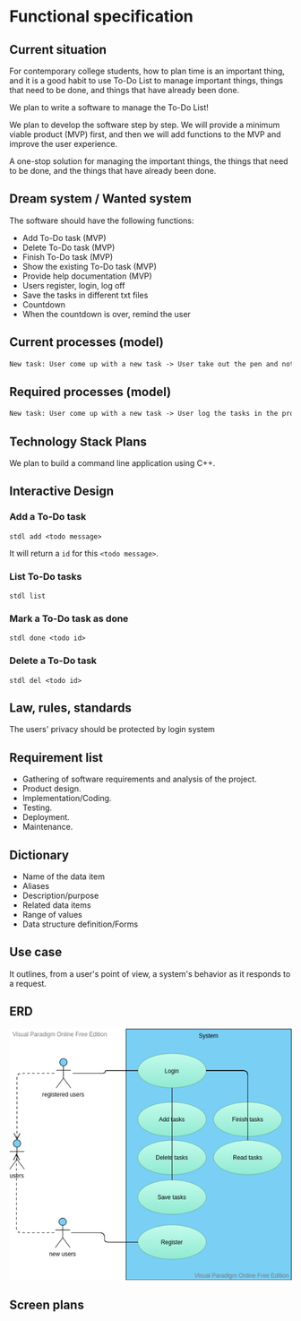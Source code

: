 # Functional specification

## Current situation

For contemporary college students, how to plan time is an important thing, and it is a good habit to use To-Do List to manage important things, things that need to be done, and things that have already been done.

We plan to write a software to manage the To-Do List!

We plan to develop the software step by step. We will provide a minimum viable product (MVP) first, and then we will add functions to the MVP and improve the user experience.

A one-stop solution for managing the important things, the things that need to be done, and the things that have already been done.

## Dream system / Wanted system

The software should have the following functions:

- Add To-Do task (MVP)
- Delete To-Do task (MVP)
- Finish To-Do task (MVP)
- Show the existing To-Do task (MVP)
- Provide help documentation (MVP)
- Users register, login, log off
- Save the tasks in different txt files
- Countdown
- When the countdown is over, remind the user

## Current processes (model)

```txt
New task: User come up with a new task -> User take out the pen and notebook -> user write it down
```

## Required processes (model)

```txt
New task: User come up with a new task -> User log the tasks in the programe -> Save the tasks into a file
```

## Technology Stack Plans

We plan to build a command line application using C++.

## Interactive Design

### Add a To-Do task

```shell
stdl add <todo message>
```

It will return a `id` for this `<todo message>`.

### List To-Do tasks

```shell
stdl list
```

### Mark a To-Do task as done

```shell
stdl done <todo id>
```

### Delete a To-Do task

```shell
stdl del <todo id>
```

## Law, rules, standards

The users' privacy should be protected by login system

## Requirement list

- Gathering of software requirements and analysis of the project.
- Product design.
- Implementation/Coding.
- Testing.
- Deployment.
- Maintenance.

## Dictionary

- Name of the data item
- Aliases
- Description/purpose
- Related data items
- Range of values
- Data structure definition/Forms

## Use case

It outlines, from a user's point of view, a system's behavior as it responds to a request.

## ERD

![ERD](https://raw.githubusercontent.com/SDM-2021-16-SpongeBob/simple-todo-list/main/docs/images/ERD.png)

## Screen plans
